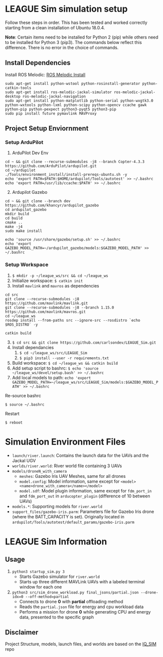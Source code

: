 # LEAGUE Sim simulation setup

Follow these steps in order. This has been tested and worked correctly starting from a clean installation of Ubuntu 18.0.4.

**Note**: Certain items need to be installed for Python 2 (pip) while others need to be installed for Python 3 (pip3). The commands below reflect this difference. There is no error in the choice of commands.

## Install Dependencies

Install ROS Melodic: [ROS Melodic Install](http://wiki.ros.org/melodic/Installation/Ubuntu)

```
sudo apt-get install python-wstool python-rosinstall-generator python-catkin-tools
sudo apt-get install ros-melodic-jackal-simulator ros-melodic-jackal-desktop ros-melodic-jackal-navigation
sudo apt-get install python-matplotlib python-serial python-wxgtk3.0 python-wxtools python-lxml python-scipy python-opencv ccache gawk python-pip python-pexpect python3-pyqt5 python3-pip
sudo pip install future pymavlink MAVProxy
```

##  Project Setup Enviornment

### Setup ArduPilot
1. ArduPilot Dev Env
```
cd ~ && git clone --recurse-submodules -j8 --branch Copter-4.3.3 https://github.com/ArduPilot/ardupilot.git
cd ~/ardupilot
./Tools/environment_install/install-prereqs-ubuntu.sh -y
echo 'export PATH=$PATH:$HOME/ardupilot/Tools/autotest' >> ~/.bashrc
echo 'export PATH=/usr/lib/ccache:$PATH' >> ~/.bashrc
```

2. Ardupilot Gazebo
```
cd ~ && git clone --branch dev https://github.com/khancyr/ardupilot_gazebo
cd ardupilot_gazebo
mkdir build
cd build
cmake ..
make -j4
sudo make install

echo 'source /usr/share/gazebo/setup.sh' >> ~/.bashrc
echo 'export GAZEBO_MODEL_PATH=~/ardupilot_gazebo/models:$GAZEBO_MODEL_PATH' >> ~/.bashrc
```

### Setup Workspace
1. `$ mkdir -p ~/league_ws/src && cd ~/league_ws`
2. Initialize workspace: `$ catkin init`
2. Install `mavlink` and `mavros` as dependencies
```
cd src
git clone --recurse-submodules -j8 https://github.com/mavlink/mavlink.git
git clone --recurse-submodules -j8 --branch 1.15.0 https://github.com/mavlink/mavros.git
cd ~/league_ws
rosdep install --from-paths src --ignore-src --rosdistro `echo $ROS_DISTRO` -y

catkin build
```
3. `$ cd src && git clone https://github.com/carlsondev/LEAGUE_Sim.git`
4. Install dependancies
    1. `$ cd ~/league_ws/src/LEAGUE_Sim`
    2. `$ pip3 install --user -r requirements.txt`
5. Build workspace: `$ cd ~/league_ws && catkin build`
6. Add setup script to bashrc: `$ echo 'source ~/league_ws/devel/setup.bash' >> ~/.bashrc`
7. Add local models to path: `echo 'export GAZEBO_MODEL_PATH=~/league_ws/src/LEAGUE_Sim/models:$GAZEBO_MODEL_PATH' >> ~/.bashrc`


Re-source bashrc
```
$ source ~/.bashrc
```

Restart
```
$ reboot
```

# Simulation Environment Files

* `launch/river.launch`: Contains the launch data for the UAVs and the Jackal UGV
* `worlds/river.world`: River world file containing 3 UAVs 
* `models/droneN_with_camera`
    - `meshes`: Gazebo Iris UAV Meshes, same for all drones
    - `model.config`: Model information, same except for `<model><name>drone_with_camera</name></model>`
    - `model.sdf`: Model plugin information, same except for `fdm_port_in` and `fdm_port_out` in `arducopter_plugin` (difference of 10 between UAVs)
* `models.*`: Supporting models for `river.world`
* `support_files/gazebo-iris.parm`: Parameters file for Gazebo Iris drone (where the BATT_CAPACITY is set). Originally located in `ardupilot/Tools/autotest/default_params/gazebo-iris.parm`


# LEAGUE Sim Information

## Usage

1. `python3 startup_sim.py 3`
    - Starts Gazebo simulator for `river.world`
    - Starts up three different MAVLink UAVs with a labeled terminal window for each one
2. `python3 src/sim_drone_workload.py final_jsons/partial.json --drone-idx=0 --off-method=partial`
    - Connects to drone **0** with **partial** offloading method
    - Reads the `partial.json` file for energy and cpu workload data
    - Performs a mission for drone **0** while generating CPU and energy data, presented to the specific graph


## Disclaimer

Project Structure, models, launch files, and worlds are based on the [IQ_SIM](https://github.com/Intelligent-Quads/iq_sim.git) repo

